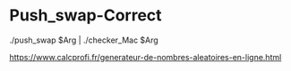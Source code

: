 # Push_swap-Correct

./push_swap $Arg | ./checker_Mac $Arg

https://www.calcprofi.fr/generateur-de-nombres-aleatoires-en-ligne.html
